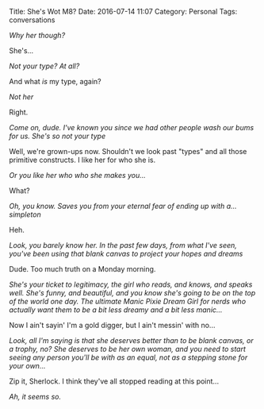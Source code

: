 Title: She's Wot M8?
Date: 2016-07-14 11:07
Category: Personal
Tags: conversations

*Why her though?*

She's...

*Not your type? At all?*

And what *is* my type, again?

*Not her*

Right.

*Come on, dude. I've known you since we had other people wash our bums for us.
She's so not your type*

Well, we're grown-ups now. Shouldn't we look past "types" and all those
primitive constructs. I like her for who she is.

*Or you like her who who she makes you...*

What?

*Oh, you know. Saves you from your eternal fear of ending up with a... simpleton*

Heh.

*Look, you barely know her. In the past few days, from what I've seen, you've
been using that blank canvas to project your hopes and dreams*

Dude. Too much truth on a Monday morning.

*She's your ticket to legitimacy, the girl who reads, and knows, and speaks
well. She's funny, and beautiful, and you know she's going to be on the top of
the world one day. The ultimate Manic Pixie Dream Girl for nerds who actually
want them to be a bit less dreamy and a bit less manic...*

Now I ain't sayin' I'm a gold digger, but I ain't messin' with no...

*Look, all I'm saying is that she deserves better than to be blank canvas, or a 
trophy, no? She deserves to be her own woman, and you need to start seeing any 
person you'll be with as an equal, not as a stepping stone for your own...*

Zip it, Sherlock. I think they've all stopped reading at this point...

*Ah, it seems so.*
